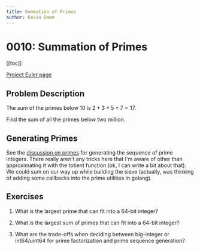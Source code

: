 ```yaml
---
title: Summation of Primes
author: Kevin Damm
---
```


# 0010: Summation of Primes

[[toc]]

[Project Euler page](https://projecteuler.net/problem=10)

## Problem Description

The sum of the primes below $10$ is $2 + 3 + 5 + 7 = 17$.

Find the sum of all the primes below two million.


## Generating Primes

See the [discussion on primes](/blog/primes) for generating the sequence of
prime integers.  There really aren't any tricks here that I'm aware of other
than approximating it with the totient function (ok, I can write a bit about
that).  We could sum on our way up while building the sieve (actually, was
thinking of adding some callbacks into the prime utilities in golang).


## Exercises

1. What is the largest prime that can fit into a 64-bit integer?

2. What is the largest sum of primes that can fit into a 64-bit integer?

3. What are the trade-offs when deciding between big-integer or int64/uint64
for prime factorization and prime sequence generation?

